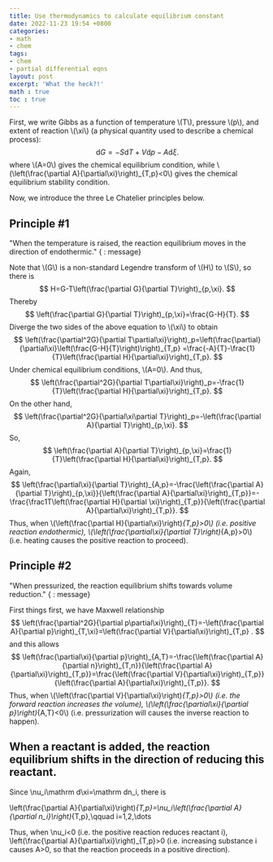 ```yaml
---
title: Use thermodynamics to calculate equilibrium constant
date: 2022-11-23 19:54 +0800
categories:
- math
- chem
tags:
- chem
- partial differential eqns
layout: post
excerpt: 'What the heck?!'
math : true
toc : true
---
```


First, we write Gibbs as a function of temperature \\(T\\), pressure \\(p\\), and extent of reaction \\(\xi\\) (a physical quantity used to describe a chemical process):
$$
\mathrm dG=-S\mathrm dT+V\mathrm dp-A\mathrm d\xi.
$$ where \\(A=0\\)  gives the chemical equilibrium condition, while \\(\left(\frac{\partial A}{\partial\xi}\right)_{T,p}<0\\) gives the chemical equilibrium stability condition.

Now, we introduce the three Le Chatelier principles below.

## Principle #1 

"When the temperature is raised, the reaction equilibrium moves in the direction of endothermic."
{ : message}

Note that  \\(G\\)  is a non-standard  Legendre transform of \\(H\\)  to \\(S\\), so there is
$$
H=G-T\left(\frac{\partial G}{\partial T}\right)_{p,\xi}.
$$ Thereby
$$
\left(\frac{\partial G}{\partial T}\right)_{p,\xi}=\frac{G-H}{T}.
$$ Diverge the two sides of the above equation to \\(\xi\\)  to obtain
$$
\left(\frac{\partial^2G}{\partial T\partial\xi}\right)_p=\left(\frac{\partial}{\partial\xi}\left(\frac{G-H}{T}\right)\right)_{T,p}
=\frac{-A}{T}-\frac{1}{T}\left(\frac{\partial H}{\partial\xi}\right)_{T,p}.
$$ Under chemical equilibrium conditions, \\(A=0\\). And thus,
$$
\left(\frac{\partial^2G}{\partial T\partial\xi}\right)_p=-\frac{1}{T}\left(\frac{\partial H}{\partial\xi}\right)_{T,p}.
$$ On the other hand, 
$$
\left(\frac{\partial^2G}{\partial\xi\partial T}\right)_p=-\left(\frac{\partial A}{\partial T}\right)_{p,\xi}.
$$ So,
$$
\left(\frac{\partial A}{\partial T}\right)_{p,\xi}=\frac{1}{T}\left(\frac{\partial H}{\partial\xi}\right)_{T,p}.
$$ Again,
$$
\left(\frac{\partial\xi}{\partial T}\right)_{A,p}=-\frac{\left(\frac{\partial A}{\partial T}\right)_{p,\xi}}{\left(\frac{\partial A}{\partial\xi}\right)_{T,p}}=-\frac{\frac1T\left(\frac{\partial H}{\partial \xi}\right)_{T,p}}{\left(\frac{\partial A}{\partial\xi}\right)_{T,p}}.
$$ Thus, when \\(\left(\frac{\partial H}{\partial\xi}\right)_{T,p}>0\\) (i.e. positive reaction endothermic), \\(\left(\frac{\partial\xi}{\partial T}\right)_{A,p}>0\\) (i.e. heating causes the positive reaction to proceed).

## Principle #2

"When pressurized, the reaction equilibrium shifts towards volume reduction."
{ : message}

First things first, we have Maxwell relationship
$$
\left(\frac{\partial^2G}{\partial p\partial\xi}\right)_{T}=-\left(\frac{\partial A}{\partial p}\right)_{T,\xi}=\left(\frac{\partial V}{\partial\xi}\right)_{T,p} .
$$ and this allows
$$
\left(\frac{\partial\xi}{\partial p}\right)_{A,T}=-\frac{\left(\frac{\partial A}{\partial n}\right)_{T,n}}{\left(\frac{\partial A}{\partial\xi}\right)_{T,p}}=\frac{\left(\frac{\partial V}{\partial\xi}\right)_{T,p}}{\left(\frac{\partial A}{\partial\xi}\right)_{T,p}}.
$$ Thus, when \\(\left(\frac{\partial V}{\partial\xi}\right)_{T,p}>0\\) (i.e. the forward reaction increases the volume), \\(\left(\frac{\partial\xi}{\partial p}\right)_{A,T}<0\\) (i.e. pressurization will causes the inverse reaction to happen).

## When a reactant is added, the reaction equilibrium shifts in the direction of reducing this reactant.

Since \nu_i\mathrm  d\xi=\mathrm dn_i, there is

\left(\frac{\partial A}{\partial\xi}\right)_{T,p}=\nu_i\left(\frac{\partial A}{\partial n_i}\right)_{T,p},\qquad i=1,2,\dots

Thus, when \nu_i<0 (i.e. the positive reaction reduces reactant i), \left(\frac{\partial A}{\partial\xi}\right)_{T,p}>0 (i.e. increasing substance  i  causes  A>0, so that the reaction proceeds in a positive direction).
